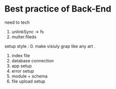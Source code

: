 # Best practice of Back-End

need to tech 

<!-- 1. node - error 
2. class 
3. module index why importent? -->

1. unlinkSync -> fs 
2. multer.fileds 

setup style : 
0. make visiuly grap like any art .

1. index file 
2. database connection
3. app setup 
4. error setup 
5. module  + schema 
6. file upload setup 
